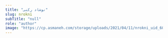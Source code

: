 ```yaml
--- 
title: "نوشاد رکنی" 
slug: nrokni 
subTitle: "null" 
role: "author" 
image: "https://cp.asmaneh.com/storage/uploads/2021/04/11/nrokni_uid_6072a1652b2fc.jpg" 
--- 
```


